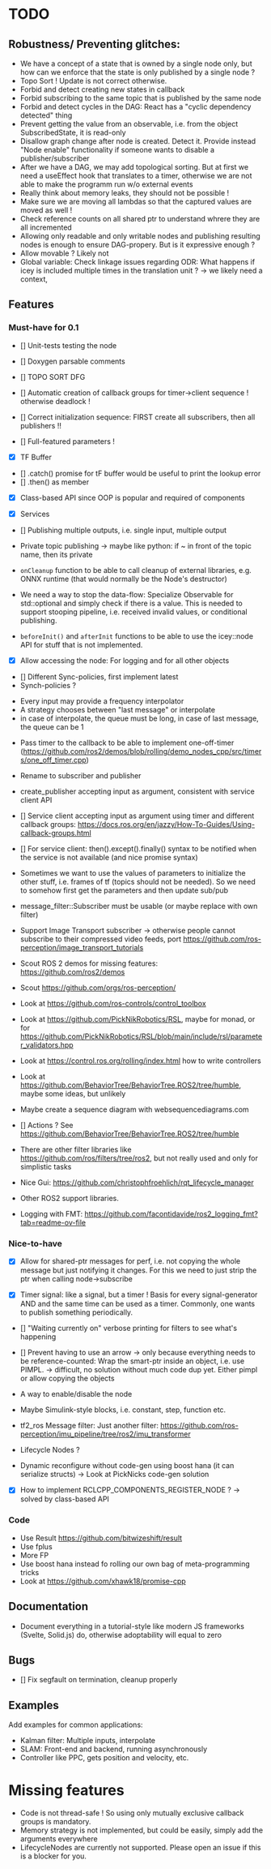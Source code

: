 # TODO 

## Robustness/ Preventing glitches: 

- We have a concept of a state that is owned by a single node only, but how can we enforce that the state is only published by a single node ? 
- Topo Sort ! Update is not correct otherwise.
- Forbid and detect creating new states in callback
- Forbid subscribing to the same topic that is published by the same node 
- Forbid and detect cycles in the DAG: React has a "cyclic dependency detected" thing
- Prevent getting the value from an observable, i.e. from the object SubscribedState,  it is read-only
- Disallow graph change after node is created. Detect it. Provide instead "Node enable" functionality if someone wants to disable a publisher/subscriber
- After we have a DAG, we may add topological sorting. But at first we need a useEffect hook that translates to a timer, otherwise we are not able to make the programm run w/o external events 
- Really think about memory leaks, they should not be possible !
- Make sure we are moving all lambdas so that the captured values are moved as well !
- Check reference counts on all shared ptr to understand whrere they are all incremented
- Allowing only readable and only writable nodes and publishing resulting nodes is enough to ensure DAG-propery. But is it expressive enough ?
- Allow movable ? Likely not
- Global variable: Check linkage issues regarding ODR: What happens if icey is included multiple times in the translation unit ? -> we likely need a context,

## Features 

### Must-have  for 0.1

- [] Unit-tests testing the node
- [] Doxygen parsable comments 

- [] TOPO SORT DFG 
- [] Automatic creation of callback groups for timer->client sequence ! otherwise deadlock !
- [] Correct initialization sequence: FIRST create all subscribers, then all publishers !!
- [] Full-featured parameters !
- [X] TF Buffer 
- [] .catch() promise for tF buffer would be useful to print the lookup error
- [] .then() as member
- [x] Class-based API since OOP is popular and required of components 

- [x] Services
- [] Publishing multiple outputs, i.e. single input, multiple output
- Private topic publishing -> maybe like python: if ~ in front of the topic name, then its private
- `onCleanup` function to be able to call cleanup of external libraries, e.g. ONNX runtime (that would normally be the Node's destructor)
- We need a way to stop the data-flow: Specialize Observable for std::optional<T>  and simply check if there is a value. This is needed to support stooping pipeline, i.e. received invalid values, or conditional publishing.

- `beforeInit()` and `afterInit` functions to be able to use the icey::node API for stuff that is not implemented. 
- [X] Allow accessing the node: For logging and for all other objects
- [] Different Sync-policies, first implement latest
-  Synch-policies ?
* Every input may provide a frequency interpolator 
* A strategy chooses between "last message" or interpolate
* in case of interpolate, the queue must be long, in case of last message, the queue can be 1

- Pass timer to the callback to be able to implement one-off-timer (https://github.com/ros2/demos/blob/rolling/demo_nodes_cpp/src/timers/one_off_timer.cpp)

- Rename to subscriber and publisher
- create_publisher accepting input as argument, consistent with service client API 
- [] Service client accepting input as argument using timer and different callback groups: https://docs.ros.org/en/jazzy/How-To-Guides/Using-callback-groups.html

- [] For service client: then().except().finally() syntax to be notified when the service is not available (and nice promise syntax)

- Sometimes we want to use the values of parameters to initialize the other stuff, i.e. frames of tf (topics should not be needed). So we need to somehow first get the parameters and then update sub/pub 
- message_filter::Subscriber must be usable (or maybe replace with own filter)
- Support Image Transport subscriber -> otherwise people cannot subscribe to their compressed video feeds, port https://github.com/ros-perception/image_transport_tutorials

- Scout ROS 2 demos for missing features: https://github.com/ros2/demos
- Scout https://github.com/orgs/ros-perception/

- Look at https://github.com/ros-controls/control_toolbox
- Look at https://github.com/PickNikRobotics/RSL, maybe for monad, or for https://github.com/PickNikRobotics/RSL/blob/main/include/rsl/parameter_validators.hpp
- Look at https://control.ros.org/rolling/index.html how to write controllers

- Look at https://github.com/BehaviorTree/BehaviorTree.ROS2/tree/humble, maybe some ideas, but unlikely 

- Maybe create a sequence diagram with websequencediagrams.com

- [] Actions ? See https://github.com/BehaviorTree/BehaviorTree.ROS2/tree/humble

- There are other filter libraries like https://github.com/ros/filters/tree/ros2, but not really used and only for simplistic tasks

- Nice Gui: https://github.com/christophfroehlich/rqt_lifecycle_manager

- Other ROS2 support libraries. 

- Logging with FMT: https://github.com/facontidavide/ros2_logging_fmt?tab=readme-ov-file

### Nice-to-have

- [x] Allow for shared-ptr messages for perf, i.e. not copying the whole message but just notifying it changes. For this we need to just strip the ptr when calling node->subscribe<Msg>

- [X] Timer signal: like a signal, but a timer ! Basis for every signal-generator AND and the same time can be used as a timer. Commonly, one wants to publish something periodically.

- [] "Waiting currently on" verbose printing for filters to see what's happening

- [] Prevent having to use an arrow -> only because everything needs to be reference-counted: Wrap the smart-ptr inside an object, i.e. use PIMPL. -> difficult, no solution without much code dup yet. Either pimpl or allow copying the objects

- A way to enable/disable the node 
- Maybe Simulink-style blocks, i.e. constant, step, function etc.
- tf2_ros Message filter: Just another filter: https://github.com/ros-perception/imu_pipeline/tree/ros2/imu_transformer
- Lifecycle Nodes ?
- Dynamic reconfigure without code-gen using boost hana (it can serialize structs) -> Look at PickNicks code-gen solution 

- [x] How to implement RCLCPP_COMPONENTS_REGISTER_NODE ? -> solved by class-based API

### Code 

- Use Result https://github.com/bitwizeshift/result
- Use fplus 
- More FP
- Use boost hana instead fo rolling our own bag of meta-programming tricks
- Look at https://github.com/xhawk18/promise-cpp

## Documentation 

- Document everything in a tutorial-style like modern JS frameworks (Svelte, Solid.js) do, otherwise adoptability will equal to zero 

## Bugs 

- [] Fix segfault on termination, cleanup properly 

## Examples 

Add examples for common applications: 

- Kalman filter: Multiple inputs, interpolate 
- SLAM: Front-end and backend, running asynchronously
- Controller like PPC, gets position and velocity, etc. 

# Missing features

- Code is not thread-safe ! So using only mutually exclusive callback groups is mandatory. 
- Memory strategy is not implemented, but could be easily, simply add the arguments everywhere 
- LifecycleNodes are currently not supported. Please open an issue if this is a blocker for you.